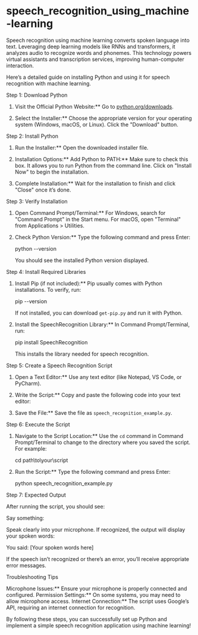 # speech_recognition_using_machine-learning
Speech recognition using machine learning converts spoken language into text. Leveraging deep learning models like RNNs and transformers, it analyzes audio to recognize words and phonemes. This technology powers virtual assistants and transcription services, improving human-computer interaction.

Here’s a detailed guide on installing Python and using it for speech recognition with machine learning.

Step 1: Download Python

1. Visit the Official Python Website:**
   Go to [python.org/downloads](https://www.python.org/downloads/).
   
2. Select the Installer:**
   Choose the appropriate version for your operating system (Windows, macOS, or Linux).
   Click the "Download" button.

Step 2: Install Python

1. Run the Installer:**
   Open the downloaded installer file.
   
2. Installation Options:**
   Add Python to PATH:** Make sure to check this box. It allows you to run Python from the command line.
   Click on "Install Now" to begin the installation.

3. Complete Installation:**
   Wait for the installation to finish and click "Close" once it’s done.

Step 3: Verify Installation

1. Open Command Prompt/Terminal:**
   For Windows, search for "Command Prompt" in the Start menu.
   For macOS, open "Terminal" from Applications > Utilities.

2. Check Python Version:**
   Type the following command and press Enter:
   
     python --version
     
   You should see the installed Python version displayed.

Step 4: Install Required Libraries

1. Install Pip (if not included):**
   Pip usually comes with Python installations. To verify, run:
   
     pip --version
   
   If not installed, you can download `get-pip.py` and run it with Python.

2. Install the SpeechRecognition Library:**
   In Command Prompt/Terminal, run:
   
     pip install SpeechRecognition
   
   This installs the library needed for speech recognition.

Step 5: Create a Speech Recognition Script

1. Open a Text Editor:**
   Use any text editor (like Notepad, VS Code, or PyCharm).

2. Write the Script:**
   Copy and paste the following code into your text editor:


3. Save the File:**
   Save the file as `speech_recognition_example.py`.

Step 6: Execute the Script

1. Navigate to the Script Location:**
   Use the `cd` command in Command Prompt/Terminal to change to the directory where you saved the script. For example:
   
     cd path\to\your\script
   

2. Run the Script:**
   Type the following command and press Enter:
   
     python speech_recognition_example.py
   

Step 7: Expected Output

After running the script, you should see:

  Say something:

Speak clearly into your microphone. If recognized, the output will display your spoken words:

  You said: [Your spoken words here]

If the speech isn’t recognized or there’s an error, you’ll receive appropriate error messages.

Troubleshooting Tips

  Microphone Issues:** Ensure your microphone is properly connected and configured.
  Permission Settings:** On some systems, you may need to allow microphone access.
  Internet Connection:** The script uses Google’s API, requiring an internet connection for recognition.

By following these steps, you can successfully set up Python and implement a simple speech recognition application using machine learning!
